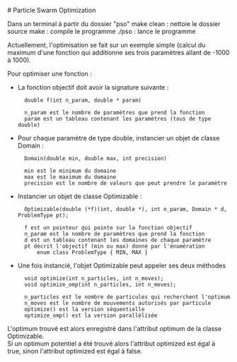 # Particle Swarm Optimization

Dans un terminal à partir du dossier "pso"
		make clean	: nettoie le dossier source
		make		: compile le programme
		./pso		: lance le programme


Actuellement, l'optimisation se fait sur un exemple simple (calcul du maximum
d'une fonction qui additionne ses trois paramètres allant de -1000 à 1000).

Pour optimiser une fonction :  
* La fonction objectif doit avoir la signature suivante :

		double f(int n_param, double * param)

		n_param est le nombre de paramètres que prend la fonction
		param est un tableau contenant les paramètres (tous de type double)

* Pour chaque paramètre de type double, instancier un objet de classe Domain :

		Domain(double min, double max, int precision)

		min est le minimum du domaine
		max est le maximum du domaine
		precision est le nombre de valeurs que peut prendre le paramètre

* Instancier un objet de classe Optimizable :

		Optimizable(double (*f)(int, double *), int n_param, Domain * d, ProblemType pt);

		f est un pointeur qui pointe sur la fonction objectif
		n_param est le nombre de paramètres que prend la fonction
		d est un tableau contenant les domaines de chaque paramètre
		pt décrit l'objectif (min ou max) donné par l'énumération
			enum class ProblemType { MIN, MAX }

* Une fois instancié, l'objet Optimizable peut appeler ses deux méthodes

		void optimize(int n_particles, int n_moves);
		void optimize_omp(int n_particles, int n_moves);

		n_particles est le nombre de particules qui recherchent l'optimum
		n_moves est le nombre de mouvements autorisés par particule
		optimize() est la version séquentielle
		optimize_omp() est la version parallélisée

L'optimum trouvé est alors enregistré dans l'attribut optimum de la classe Optimizable.  
Si un optimum potentiel a été trouvé alors l'attribut optimized est égal à true, sinon l'attribut optimized est égal à false.

